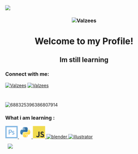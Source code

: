 

<img align="center" width="1000" src="https://user-images.githubusercontent.com/126693596/230952448-62c26cce-cae0-46f7-918f-c1cfef2ee3d5.gif">


<h3 align="center"> <img src="https://komarev.com/ghpvc/?username=Valzees&label=Profile%20views&color=red&style=flat" alt="Valzees" /> </h3>

<h1 align="center">Welcome to my Profile!</h1>

<h2 align="center">Im still learning</h2>


<h3 align="left">Connect with me:</h3>
<p align="left">
<a href="https://twitter.com/Valzees" target="blank"><img align="center" src="https://raw.githubusercontent.com/rahuldkjain/github-profile-readme-generator/master/src/images/icons/Social/twitter.svg" alt="Valzees" height="40" width="50" /></a>
<a href="https://youtube.com/@Valzees" target="blank"><img align="center" src="https://raw.githubusercontent.com/rahuldkjain/github-profile-readme-generator/master/src/images/icons/Social/youtube.svg" alt="Valzees" height="40" width="50" /></a> </p> &ensp;

![688325396386807914](https://discord.c99.nl/widget/theme-3/688325396386807914.png) &ensp;




<h3 align="left">What i am learning :</h3>
<p align="left"> <a href="https://www.photoshop.com/en" target="_blank" rel="noreferrer"> <img src="https://raw.githubusercontent.com/devicons/devicon/master/icons/photoshop/photoshop-line.svg" alt="photoshop" width="40" height="40"/> <a href="https://www.python.org" target="_blank" rel="noreferrer"> <img src="https://raw.githubusercontent.com/devicons/devicon/master/icons/python/python-original.svg" alt="python" width="40" height="40"/> </a> <a href="https://developer.mozilla.org/en-US/docs/Web/JavaScript" target="_blank" rel="noreferrer"> <img src="https://raw.githubusercontent.com/devicons/devicon/master/icons/javascript/javascript-original.svg" alt="javascript" width="40" height="40"/> </a> <a href="https://www.blender.org/" target="_blank" rel="noreferrer"> <img src="https://download.blender.org/branding/community/blender_community_badge_white.svg" alt="blender" width="40" height="40"/> </a> <a href="https://www.adobe.com/in/products/illustrator.html" target="_blank" rel="noreferrer"> <img src="https://www.vectorlogo.zone/logos/adobe_illustrator/adobe_illustrator-icon.svg" alt="illustrator" width="40" height="40"/> </a> </p> &nbsp;
    

  
  
<img width="900" src="https://user-images.githubusercontent.com/126693596/230953000-9d7ab213-ba46-4fb6-b11d-6224e5433fa5.gif">
  
###
